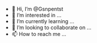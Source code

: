 - 👋 Hi, I’m @Gsnpentst
- 👀 I’m interested in ...
- 🌱 I’m currently learning ...
- 💞️ I’m looking to collaborate on ...
- 📫 How to reach me ...

<!---
Gsnpentst/Gsnpentst is a ✨ special ✨ repository because its `README.md` (this file) appears on your GitHub profile.
You can click the Preview link to take a look at your changes.
--->
